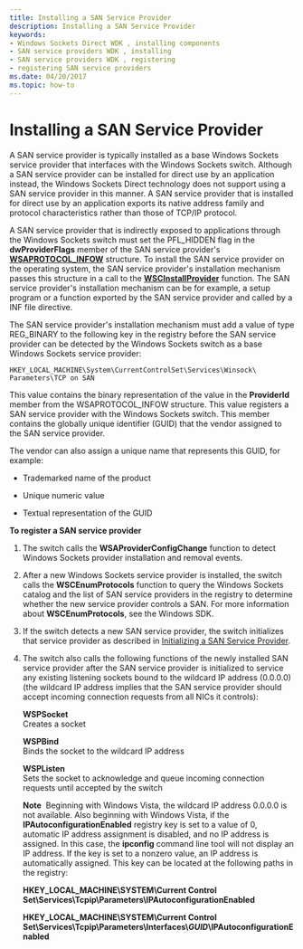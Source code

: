 ```yaml
---
title: Installing a SAN Service Provider
description: Installing a SAN Service Provider
keywords:
- Windows Sockets Direct WDK , installing components
- SAN service providers WDK , installing
- SAN service providers WDK , registering
- registering SAN service providers
ms.date: 04/20/2017
ms.topic: how-to
---
```


# Installing a SAN Service Provider





A SAN service provider is typically installed as a base Windows Sockets service provider that interfaces with the Windows Sockets switch. Although a SAN service provider can be installed for direct use by an application instead, the Windows Sockets Direct technology does not support using a SAN service provider in this manner. A SAN service provider that is installed for direct use by an application exports its native address family and protocol characteristics rather than those of TCP/IP protocol.

A SAN service provider that is indirectly exposed to applications through the Windows Sockets switch must set the PFL\_HIDDEN flag in the **dwProviderFlags** member of the SAN service provider's [**WSAPROTOCOL\_INFOW**](/previous-versions/windows/hardware/network/ff565963(v=vs.85)) structure. To install the SAN service provider on the operating system, the SAN service provider's installation mechanism passes this structure in a call to the [**WSCInstallProvider**](/windows/win32/api/ws2spi/nf-ws2spi-wscinstallprovider) function. The SAN service provider's installation mechanism can be for example, a setup program or a function exported by the SAN service provider and called by a INF file directive.

The SAN service provider's installation mechanism must add a value of type REG\_BINARY to the following key in the registry before the SAN service provider can be detected by the Windows Sockets switch as a base Windows Sockets service provider:

```Console
HKEY_LOCAL_MACHINE\System\CurrentControlSet\Services\Winsock\
Parameters\TCP on SAN
```

This value contains the binary representation of the value in the **ProviderId** member from the WSAPROTOCOL\_INFOW structure. This value registers a SAN service provider with the Windows Sockets switch. This member contains the globally unique identifier (GUID) that the vendor assigned to the SAN service provider.

The vendor can also assign a unique name that represents this GUID, for example:

-   Trademarked name of the product

-   Unique numeric value

-   Textual representation of the GUID

**To register a SAN service provider**

1.  The switch calls the **WSAProviderConfigChange** function to detect Windows Sockets provider installation and removal events.

2.  After a new Windows Sockets service provider is installed, the switch calls the **WSCEnumProtocols** function to query the Windows Sockets catalog and the list of SAN service providers in the registry to determine whether the new service provider controls a SAN. For more information about **WSCEnumProtocols**, see the Windows SDK.

3.  If the switch detects a new SAN service provider, the switch initializes that service provider as described in [Initializing a SAN Service Provider](initializing-a-san-service-provider.md).

4.  The switch also calls the following functions of the newly installed SAN service provider after the SAN service provider is initialized to service any existing listening sockets bound to the wildcard IP address (0.0.0.0) (the wildcard IP address implies that the SAN service provider should accept incoming connection requests from all NICs it controls):

    <a href="" id="wspsocket"></a>**WSPSocket**  
    Creates a socket

    <a href="" id="wspbind"></a>**WSPBind**  
    Binds the socket to the wildcard IP address

    <a href="" id="wsplisten"></a>**WSPListen**  
    Sets the socket to acknowledge and queue incoming connection requests until accepted by the switch

    **Note**  Beginning with Windows Vista, the wildcard IP address 0.0.0.0 is not available.
    Also beginning with Windows Vista, if the **IPAutoconfigurationEnabled** registry key is set to a value of 0, automatic IP address assignment is disabled, and no IP address is assigned. In this case, the **ipconfig** command line tool will not display an IP address. If the key is set to a nonzero value, an IP address is automatically assigned. This key can be located at the following paths in the registry:

    **HKEY\_LOCAL\_MACHINE\\SYSTEM\\Current Control Set\\Services\\Tcpip\\Parameters\\IPAutoconfigurationEnabled**

    **HKEY\_LOCAL\_MACHINE\\SYSTEM\\Current Control Set\\Services\\Tcpip\\Parameters\\Interfaces\\*GUID*\\IPAutoconfigurationEnabled**

     

 

